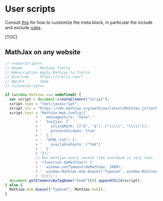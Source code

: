 # User scripts

Consult [this](http://wiki.greasespot.net/Metadata_Block) for how to customize the meta block, in particular the include and exclude [rules](http://wiki.greasespot.net/Include_and_exclude_rules).

[TOC]

## MathJax on any website

```js
// ==UserScript==
// @name        MathJax Trello
// @description Apply Mathjax to Trello
// @include     https://trello.com/*
// @grant       none
// ==/UserScript==

if (window.MathJax === undefined) {
  var script = document.createElement("script");
  script.type = "text/javascript";
  script.src = "https://cdn.mathjax.org/mathjax/latest/MathJax.js?config=TeX-AMS-MML_HTMLorMML";
  script.text = 'MathJax.Hub.Config({'
              + '  messageStyle: "none",'
              + '  tex2jax: {'
              + '    inlineMath: [["$", "$"], ["\\\\(", "\\\\)"]],'
              + '    processEscapes: true'
              + '  },'
              + '  "HTML-CSS": {'
              + '    availableFonts: ["TeX"]'
              + '  }'
              + '});'
              // Run mathjax every second (the overhead is very low).
              + '(function doMathJax() {'
              + '  window.setTimeout(doMathJax, 1000);'
              + '  window.MathJax.Hub.Queue(["Typeset", window.MathJax.Hub]);'
              + '})();';
  document.getElementsByTagName("head")[0].appendChild(script);
} else {
  MathJax.Hub.Queue(["Typeset", MathJax.Hub]);
}
```

